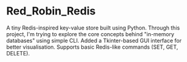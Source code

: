 # Red_Robin_Redis
A tiny Redis-inspired key-value store built using Python. Through this project, I'm trying to explore the core concepts behind "in-memory databases" using simple CLI. Added a Tkinter-based GUI interface for better visualisation. Supports basic Redis-like commands (SET, GET, DELETE). 
